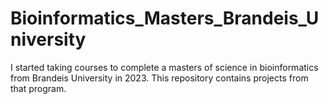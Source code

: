 # Bioinformatics_Masters_Brandeis_University
I started taking courses to complete a masters of science in bioinformatics from Brandeis University in 2023. This repository contains projects from that program.
